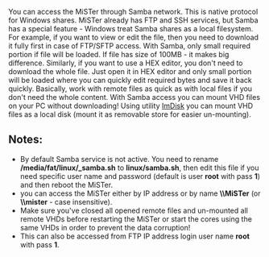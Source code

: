 You can access the MiSTer through Samba network.
This is native protocol for Windows shares. MiSTer already has FTP and SSH services, but Samba has a special feature - Windows treat Samba shares as a local filesystem. For example, if you want to view or edit the file, then you need to download it fully first in case of FTP/SFTP access. With Samba, only small required portion if file will be loaded. If file has size of 100MB - it makes big difference. Similarly, if you want to use a HEX editor, you don't need to download the whole file. Just open it in HEX editor and only small portion will be loaded where you can quickly edit required bytes and save it back quickly. 
Basically, work with remote files as quick as with local files if you don't need the whole content.
With Samba access you can mount VHD files on your PC without downloading! Using utility [ImDisk](https://sourceforge.net/projects/imdisk-toolkit/) you can mount VHD files as a local disk (mount it as removable store for easier un-mounting).

## Notes:
* By default Samba service is not active. You need to rename **/media/fat/linux/_samba.sh** to **linux/samba.sh**, then edit this file if you need specific user name and password (default is user **root** with pass **1**) and then reboot the MiSTer.
* you can access the MiSTer either by IP address or by name **\\\\MiSTer** (or **\\\\mister** - case insensitive).
* Make sure you've closed all opened remote files and un-mounted all remote VHDs before restarting the MiSTer or start the cores using the same VHDs in order to prevent the data corruption!
* This can also be accessed from FTP IP address login user name **root** with pass **1**.